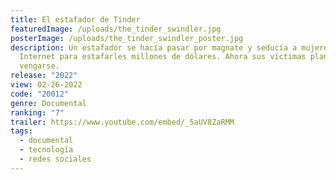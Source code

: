 ```yaml
---
title: El estafador de Tinder
featuredImage: /uploads/the_tinder_swindler.jpg
posterImage: /uploads/the_tinder_swindler_poster.jpg
description: Un estafador se hacía pasar por magnate y seducía a mujeres en
  Internet para estafarles millones de dólares. Ahora sus víctimas planean
  vengarse.
release: "2022"
view: 02-26-2022
code: "20012"
genre: Documental
ranking: "7"
trailer: https://www.youtube.com/embed/_5aUV8ZaRMM
tags:
  - documental
  - tecnología
  - redes sociales
---
```

